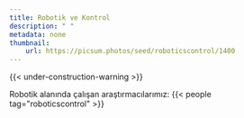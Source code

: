 ```yaml
---
title: Robotik ve Kontrol
description: " "
metadata: none
thumbnail: 
    url: https://picsum.photos/seed/roboticscontrol/1400
---
```


{{< under-construction-warning >}}

Robotik alanında çalışan araştırmacılarımız:
{{< people tag="roboticscontrol" >}}
